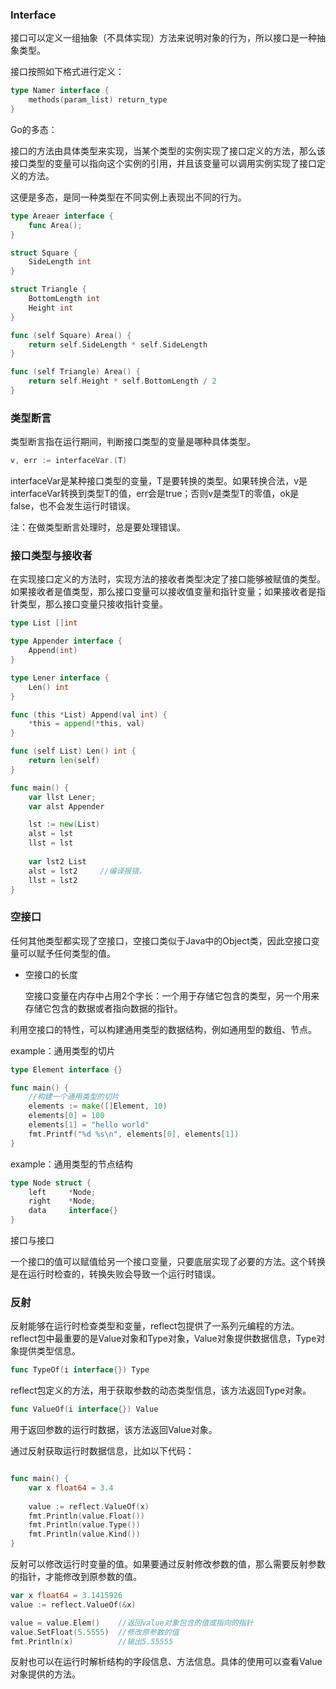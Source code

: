 ### Interface

接口可以定义一组抽象（不具体实现）方法来说明对象的行为，所以接口是一种抽象类型。

接口按照如下格式进行定义：

```go
type Namer interface {
    methods(param_list) return_type
}
```



Go的多态：

接口的方法由具体类型来实现，当某个类型的实例实现了接口定义的方法，那么该接口类型的变量可以指向这个实例的引用，并且该变量可以调用实例实现了接口定义的方法。

这便是多态，是同一种类型在不同实例上表现出不同的行为。

```go
type Areaer interface {
    func Area();
}

struct Square {
    SideLength int
}

struct Triangle {
    BottomLength int
    Height int
}

func (self Square) Area() {
    return self.SideLength * self.SideLength
}

func (self Triangle) Area() {
    return self.Height * self.BottomLength / 2
}
```





### 类型断言

类型断言指在运行期间，判断接口类型的变量是哪种具体类型。

```go
v, err := interfaceVar.(T)
```

interfaceVar是某种接口类型的变量，T是要转换的类型。如果转换合法，v是interfaceVar转换到类型T的值，err会是true；否则v是类型T的零值，ok是false，也不会发生运行时错误。

注：在做类型断言处理时，总是要处理错误。





### 接口类型与接收者

在实现接口定义的方法时，实现方法的接收者类型决定了接口能够被赋值的类型。如果接收者是值类型，那么接口变量可以接收值变量和指针变量；如果接收者是指针类型，那么接口变量只接收指针变量。

```go
type List []int

type Appender interface {
	Append(int)
}

type Lener interface {
	Len() int
}

func (this *List) Append(val int) {
	*this = append(*this, val)
}

func (self List) Len() int {
	return len(self)
}

func main() {
	var llst Lener;
	var alst Appender

    lst := new(List)
	alst = lst
	llst = lst
    
	var lst2 List
	alst = lst2		//编译报错，
	llst = lst2
}
```



### 空接口

任何其他类型都实现了空接口，空接口类似于Java中的Object类，因此空接口变量可以赋予任何类型的值。

- 空接口的长度

  空接口变量在内存中占用2个字长：一个用于存储它包含的类型，另一个用来存储它包含的数据或者指向数据的指针。

利用空接口的特性，可以构建通用类型的数据结构，例如通用型的数组、节点。

example：通用类型的切片

```go
type Element interface {}

func main() {
    //构建一个通用类型的切片
    elements := make([]Element, 10)
    elements[0] = 100
	elements[1] = "hello world"
	fmt.Printf("%d %s\n", elements[0], elements[1])
}
```

example：通用类型的节点结构

```go
type Node struct {
    left     *Node;
    right    *Node;
    data     interface{}
}
```



接口与接口

一个接口的值可以赋值给另一个接口变量，只要底层实现了必要的方法。这个转换是在运行时检查的，转换失败会导致一个运行时错误。





### 反射

反射能够在运行时检查类型和变量，reflect包提供了一系列元编程的方法。reflect包中最重要的是Value对象和Type对象，Value对象提供数据信息，Type对象提供类型信息。

```go
func TypeOf(i interface{}) Type
```

reflect包定义的方法，用于获取参数的动态类型信息，该方法返回Type对象。

```go
func ValueOf(i interface{}) Value
```

用于返回参数的运行时数据，该方法返回Value对象。



通过反射获取运行时数据信息，比如以下代码：

```go

func main() {
    var x float64 = 3.4
    
    value := reflect.ValueOf(x)
    fmt.Println(value.Float())
    fmt.Println(value.Type())
    fmt.Println(value.Kind())
}
```



反射可以修改运行时变量的值。如果要通过反射修改参数的值，那么需要反射参数的指针，才能修改到原参数的值。

```go
var x float64 = 3.1415926
value := reflect.ValueOf(&x)

value = value.Elem()	//返回value对象包含的值或指向的指针
value.SetFloat(5.5555)	//修改原参数的值
fmt.Println(x)			//输出5.55555
```



反射也可以在运行时解析结构的字段信息、方法信息。具体的使用可以查看Value对象提供的方法。

